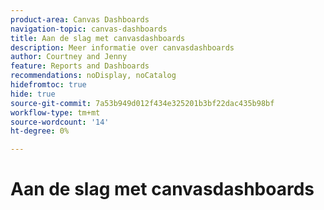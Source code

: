 ```yaml
---
product-area: Canvas Dashboards
navigation-topic: canvas-dashboards
title: Aan de slag met canvasdashboards
description: Meer informatie over canvasdashboards
author: Courtney and Jenny
feature: Reports and Dashboards
recommendations: noDisplay, noCatalog
hidefromtoc: true
hide: true
source-git-commit: 7a53b949d012f434e325201b3bf22dac435b98bf
workflow-type: tm+mt
source-wordcount: '14'
ht-degree: 0%

---
```



# Aan de slag met canvasdashboards
